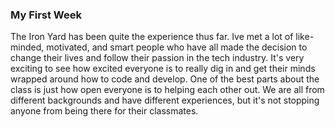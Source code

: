### My First Week

The Iron Yard has been quite the experience thus far. Ive met a lot of like-minded, motivated, and smart people who have all made the decision to change their lives and follow their passion in the tech industry.
It's very exciting to see how excited everyone is to really dig in and get their minds wrapped around how to code and develop. One of the best parts about the class is just how open everyone is to helping each other out.
We are all from different backgrounds and have different experiences, but it's not stopping anyone from being there for their classmates. 